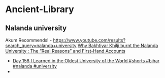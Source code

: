 # Ancient-Library

## Nalanda university
Akum Recommends! - https://www.youtube.com/results?search_query=nalanda+university [Why Bakhtiyar Khilji burnt the Nalanda University : The “Real Reasons” and First-Hand Accounts](https://youtu.be/nmsSz0VlRe8)
- [Day 158 I Learned in the Oldest University of the World #shorts #bihar #nalanda #university](https://www.youtube.com/shorts/rcwdbc5amH4)
- 
